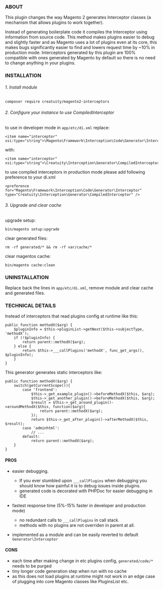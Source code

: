### ABOUT

This plugin changes the way Magento 2 generates Interceptor classes (a mechanism that allows plugins to work together).

Instead of generating boilerplate code it compiles the Interceptor using information from source code.
This method makes plugins easier to debug and slightly faster and as Magento uses a lot of plugins even at its core, this makes bugs significantly easier to find and lowers request time by ~10% in production mode.
Interceptors generated by this plugin are 100% compatible with ones generated by Magento by default so there is no need to change anything in your plugins.

### INSTALLATION

###### 1. Install module

`composer require creatuity/magento2-interceptors`

###### 2. Configure your instance to use CompiledInterceptor

to use in developer mode in `app/etc/di.xml` replace:
```
<item name="interceptor" xsi:type="string">\Magento\Framework\Interception\Code\Generator\Interceptor</item>
```
with:
```
<item name="interceptor" xsi:type="string">\Creatuity\Interception\Generator\CompiledInterceptor</item>
```

to use compiled interceptors in production mode please add following preference to your di.xml
```
<preference for="Magento\Framework\Interception\Code\Generator\Interceptor" type="Creatuity\Interception\Generator\CompiledInterceptor" />
```

###### 3. Upgrade and clear cache

upgrade setup:

`bin/magento setup:upgrade`

clear generated files:

`rm -rf generated/* && rm -rf var/cache/*`

clear magentos cache:

`bin/magento cache:clean`

### UNINSTALLATION

Replace back the lines in `app/etc/di.xml`, remove module and clear cache and generated files.

### TECHNICAL DETAILS 

Instead of interceptors that read plugins config at runtime like this:

```
public function methodX($arg) {
    $pluginInfo = $this->pluginList->getNext($this->subjectType, 'methodX');
    if (!$pluginInfo) {
        return parent::methodX($arg);
    } else {
        return $this->___callPlugins('methodX', func_get_args(), $pluginInfo);
    }
}
```

This generator generates static interceptors like:


```
public function methodX($arg) {
    switch(getCurrentScope()){
        case 'frontend':
            $this->_get_example_plugin()->beforeMethodX($this, $arg);
            $this->_get_another_plugin()->beforeMethodX($this, $arg);
            $result = $this->_get_around_plugin()->aroundMethodX($this, function($arg){
                return parent::methodX($arg);
            });
            return $this->_get_after_plugin()->afterMethodX($this, $result);
        case 'adminhtml':
            // ...
        default:
            return parent::methodX($arg);
    }
}
```


#### PROS

* easier debugging. 
  * If you ever stumbled upon `___callPlugins` when debugging you should know how painful it is to debug issues inside plugins.
  * generated code is decorated with PHPDoc for easier debugging in IDE

* fastest response time (5%-15% faster in developer and production mode)
  * no redundant calls to `___callPlugins` in call stack.
  * methods with no plugins are not overriden in parent at all.
  
* implemented as a module and can be easily reverted to default `Generator\Interceptor`

#### CONS

* each time after making change in etc plugins config, `generated/code/*` needs to be purged
* tiny longer code generation step when run with no cache
* as this does not load plugins at runtime might not work in an edge case of plugging into core Magento classes like PluginsList etc.

